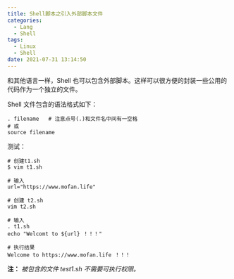 ```yaml
---
title: Shell脚本之引入外部脚本文件
categories:
  - Lang
  - Shell
tags:
  - Linux
  - Shell
date: 2021-07-31 13:14:50
---
```




和其他语言一样，Shell 也可以包含外部脚本。这样可以很方便的封装一些公用的代码作为一个独立的文件。

Shell 文件包含的语法格式如下：

```shell
. filename   # 注意点号(.)和文件名中间有一空格
# 或
source filename
```

测试：

```shell
# 创建t1.sh
$ vim t1.sh

# 输入
url="https://www.mofan.life"

# 创建 t2.sh
vim t2.sh

# 输入
. t1.sh
echo "Welcomt to ${url} ！！！"

# 执行结果
Welcome to https://www.mofan.life ！！！
```

**注：** *被包含的文件 test1.sh 不需要可执行权限。*

